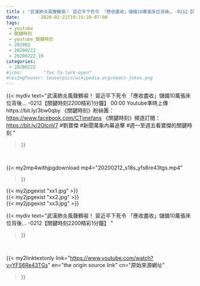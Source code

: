 ```yaml
---
title : "武漢肺炎風聲鶴唳！ 習近平下死令 「應收盡收」儲備10萬張床位背後… -0212【關鍵時刻2200精彩1分鐘】 "
date:        2020-02-22T19:15:20-07:00
tags:
 - youtube
 - 關鍵時刻
 - youtube_關鍵時刻
 - 202002
 - 20200222
 - 20200222_19
categories:
 - 20200222
#icon:        "fas fa-lock-open"
#resImgTeaser: teaserpics/wikipedia.org/emacs-jokes.png
---
```


{{< mydiv text="武漢肺炎風聲鶴唳！ 習近平下死令 「應收盡收」儲備10萬張床位背後… -0212【關鍵時刻2200精彩1分鐘】 00:00  Youtube準時上傳https://bit.ly/3bw0qby  《關鍵時刻》粉絲團：https://www.facebook.com/CTimefans 《關鍵時刻》頻道訂閱：https://bit.ly/2OlcnV7  #劉寶傑 #新聞萬象內幕追擊 #週一至週五看寶傑的關鍵時刻 "
>}}
<br>


{{< my2mp4withjpgdownload mp4="20200212_s18s_yfs6re43tgs.mp4"
>}}

{{< my2jpgexist "xx1.jpg" >}}<br>
{{< my2jpgexist "xx2.jpg" >}}<br>
{{< my2jpgexist "xx3.jpg" >}}<br>



{{< mydiv text="武漢肺炎風聲鶴唳！ 習近平下死令 「應收盡收」儲備10萬張床位背後… -0212【關鍵時刻2200精彩1分鐘】 "
>}}
<br>

{{< my2linktextonly link="https://www.youtube.com/watch?v=YFS6Re43TGs"
en="the origin source link" cn="原始來源網址"
>}}


<br>

